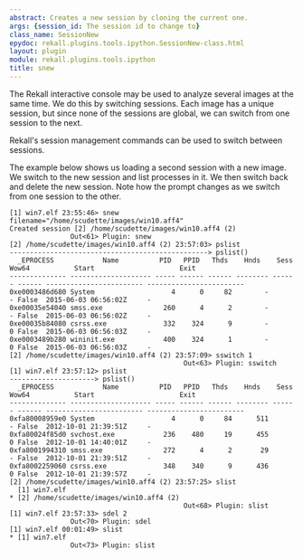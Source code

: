 ```yaml
---
abstract: Creates a new session by cloning the current one.
args: {session_id: The session id to change to}
class_name: SessionNew
epydoc: rekall.plugins.tools.ipython.SessionNew-class.html
layout: plugin
module: rekall.plugins.tools.ipython
title: snew
---
```


The Rekall interactive console may be used to analyze several images at the same
time. We do this by switching sessions. Each image has a unique session, but
since none of the sessions are global, we can switch from one session to the
next.

Rekall's session management commands can be used to switch between sessions.

The example below shows us loading a second session with a new image. We switch
to the new session and list processes in it. We then switch back and delete the
new session. Note how the prompt changes as we switch from one session to the
other.

```text
[1] win7.elf 23:55:46> snew filename="/home/scudette/images/win10.aff4"
Created session [2] /home/scudette/images/win10.aff4 (2)
               Out<61> Plugin: snew
[2] /home/scudette/images/win10.aff4 (2) 23:57:03> pslist
-------------------------------------------------> pslist()
  _EPROCESS            Name          PID   PPID   Thds    Hnds    Sess  Wow64           Start                     Exit
-------------- -------------------- ----- ------ ------ -------- ------ ------ ------------------------ ------------------------
0xe0003486d680 System                   4      0     82        -      - False  2015-06-03 06:56:02Z     -
0xe00035e54040 smss.exe               260      4      2        -      - False  2015-06-03 06:56:02Z     -
0xe00035b84080 csrss.exe              332    324      9        -      0 False  2015-06-03 06:56:03Z     -
0xe0003489b280 wininit.exe            400    324      1        -      0 False  2015-06-03 06:56:03Z     -
[2] /home/scudette/images/win10.aff4 (2) 23:57:09> sswitch 1
                                           Out<63> Plugin: sswitch
[1] win7.elf 23:57:12> pslist
---------------------> pslist()
  _EPROCESS            Name          PID   PPID   Thds    Hnds    Sess  Wow64           Start                     Exit
-------------- -------------------- ----- ------ ------ -------- ------ ------ ------------------------ ------------------------
0xfa80008959e0 System                   4      0     84      511      - False  2012-10-01 21:39:51Z     -
0xfa80024f85d0 svchost.exe            236    480     19      455      0 False  2012-10-01 14:40:01Z     -
0xfa8001994310 smss.exe               272      4      2       29      - False  2012-10-01 21:39:51Z     -
0xfa8002259060 csrss.exe              348    340      9      436      0 False  2012-10-01 21:39:57Z     -
[2] /home/scudette/images/win10.aff4 (2) 23:57:25> slist
  [1] win7.elf
* [2] /home/scudette/images/win10.aff4 (2)
                                           Out<68> Plugin: slist
[1] win7.elf 23:57:33> sdel 2
               Out<70> Plugin: sdel
[1] win7.elf 00:01:49> slist
* [1] win7.elf
               Out<73> Plugin: slist
```
